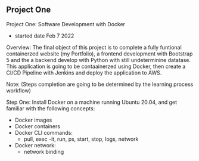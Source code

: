 
## Project One

Project One: Software Development with Docker

- started date Feb 7 2022

Overview: The final object of this project is to complete a fully funtional containerzed website (my Portfolio), a frontend development with Bootstrap 5 and the a backend develop with Python with still undeterminine datatase. This application is going to be contaainerzed using Docker, then create a CI/CD Pipeline with Jenkins and deploy the application to AWS. 

Note: (Steps completion are going to be determined by the learning process workflow)

Step One: Install Docker on a machine running Ubuntu 20.04, and get familiar with the following concepts:
- Docker images
- Docker containers
- Docker CLI commands:
    - pull, exec -it, run, ps, start, stop, logs, network
- Docker network:
    - network binding

